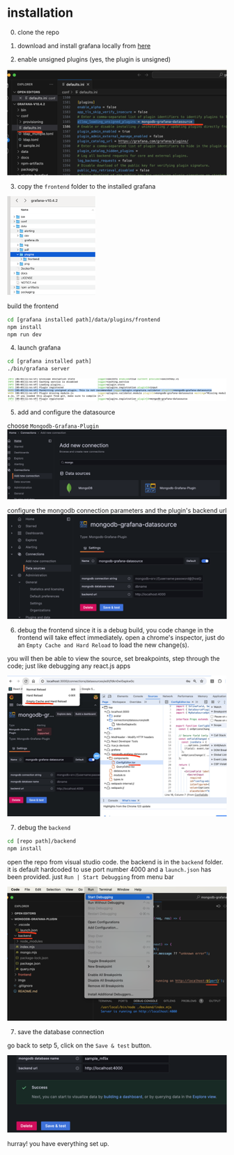 # installation

0. clone the repo

1. download and install grafana locally from [here](https://grafana.com/grafana/download)

2. enable unsigned plugins (yes, the plugin is unsigned)

<img src="./imgs/unsigned.png" alt="unsigned" style="zoom: 50%;" />

3. copy the `frontend` folder to the installed grafana

<img src="./imgs/frontend-install.png" alt="frontend" style="width: 40%;" />

build the frontend
```bash
cd [grafana installed path]/data/plugins/frontend
npm install
npm run dev
```

4. launch grafana
```bash
cd [grafana installed path]
./bin/grafana server
```
<img src="./imgs/plugin.png" alt="plugin" style="zoom: 50%;" />

5. add and configure the datasource

choose `Mongodb-Grafana-Plugin`
<img src="./imgs/datasource.png" alt="plugin" style="zoom: 50%;" />

configure the mongodb connection parameters and the plugin's backend url
<img src="./imgs/datasource-config.png" alt="plugin" style="zoom: 50%;" />

6. debug the frontend
since it is a debug build, you code change in the frontend will take effect immediately. open a chrome's inspector, just do an `Empty Cache and Hard Reload` to load the new change(s). 

you will then be able to view the source, set breakpoints, step through the code; just like debugging any react.js apps

<img src="./imgs/frontend-debug.png" alt="plugin" style="zoom: 50%;" />

7. debug the `backend`

```bash
cd [repo path]/backend
npm install
```

open the repo from visual studio code. the backend is in the `backend` folder. it is default hardcoded to use port number 4000 and a `launch.json` has been provided. just `Run | Start Debugging` from menu bar

<img src="./imgs/backend-debug.png" alt="plugin" style="zoom: 50%;" />

7. save the database connection

go back to setp 5, click on the `Save & test` button. 

<img src="./imgs/config-done.png" alt="plugin" style="zoom: 50%;" />

hurray! you have everything set up.